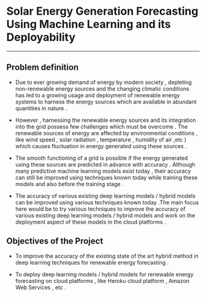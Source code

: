 # Solar Energy Generation Forecasting Using Machine Learning and its Deployability
---
## Problem definition
- Due to ever growing demand of energy by modern society , depleting non-renewable energy sources and the changing climatic conditions has led to a growing usage and deployment of renewable energy systems to harness the energy sources which are available in abundant quantities in nature . 

- However , harnessing the renewable energy sources and its integration into the grid possess few challenges which must be overcome . The renewable sources of energy are affected by environmental conditions , like wind speed , solar radiation , temperature , humidity of air ,etc ) which causes fluctuation in energy generated using these sources .

- The smooth functioning of a grid is possible if the energy generated using these sources are predicted in advance with accuracy . Although many predictive machine learning models exist today , their accuracy can still be improved using techniques known today while training these models and also before the training stage .

- The accuracy of various existing deep learning models / hybrid models can be improved using various techniques known today .The main focus here would be to try various techniques to improve the accuracy of various existing deep learning models / hybrid models and work on the deployment aspect of these models in the cloud platforms .
 
 
 ## Objectives of the Project
 
- To improve the accuracy of the existing state of the art hybrid method in deep learning techniques for renewable energy forecasting .

- To deploy deep learning models / hybrid models for renewable energy forecasting on cloud platforms , like Heroku cloud platform , Amazon Web Services , etc .



